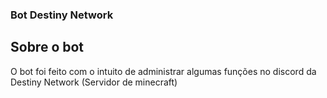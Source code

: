 ### Bot Destiny Network

## Sobre o bot
O bot foi feito com o intuito de administrar algumas funções no discord da Destiny Network (Servidor de minecraft)
